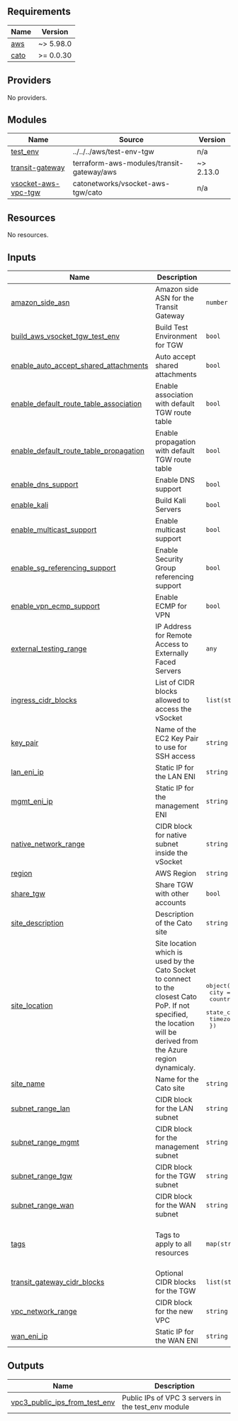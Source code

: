 <!-- BEGIN_TF_DOCS -->
## Requirements

| Name | Version |
|------|---------|
| <a name="requirement_aws"></a> [aws](#requirement\_aws) | ~> 5.98.0 |
| <a name="requirement_cato"></a> [cato](#requirement\_cato) | >= 0.0.30 |

## Providers

No providers.

## Modules

| Name | Source | Version |
|------|--------|---------|
| <a name="module_test_env"></a> [test\_env](#module\_test\_env) | ../../../aws/test-env-tgw | n/a |
| <a name="module_transit-gateway"></a> [transit-gateway](#module\_transit-gateway) | terraform-aws-modules/transit-gateway/aws | ~> 2.13.0 |
| <a name="module_vsocket-aws-vpc-tgw"></a> [vsocket-aws-vpc-tgw](#module\_vsocket-aws-vpc-tgw) | catonetworks/vsocket-aws-tgw/cato | n/a |

## Resources

No resources.

## Inputs

| Name | Description | Type | Default | Required |
|------|-------------|------|---------|:--------:|
| <a name="input_amazon_side_asn"></a> [amazon\_side\_asn](#input\_amazon\_side\_asn) | Amazon side ASN for the Transit Gateway | `number` | `null` | no |
| <a name="input_build_aws_vsocket_tgw_test_env"></a> [build\_aws\_vsocket\_tgw\_test\_env](#input\_build\_aws\_vsocket\_tgw\_test\_env) | Build Test Environment for TGW | `bool` | `false` | no |
| <a name="input_enable_auto_accept_shared_attachments"></a> [enable\_auto\_accept\_shared\_attachments](#input\_enable\_auto\_accept\_shared\_attachments) | Auto accept shared attachments | `bool` | `null` | no |
| <a name="input_enable_default_route_table_association"></a> [enable\_default\_route\_table\_association](#input\_enable\_default\_route\_table\_association) | Enable association with default TGW route table | `bool` | `null` | no |
| <a name="input_enable_default_route_table_propagation"></a> [enable\_default\_route\_table\_propagation](#input\_enable\_default\_route\_table\_propagation) | Enable propagation with default TGW route table | `bool` | `null` | no |
| <a name="input_enable_dns_support"></a> [enable\_dns\_support](#input\_enable\_dns\_support) | Enable DNS support | `bool` | `null` | no |
| <a name="input_enable_kali"></a> [enable\_kali](#input\_enable\_kali) | Build Kali Servers | `bool` | `false` | no |
| <a name="input_enable_multicast_support"></a> [enable\_multicast\_support](#input\_enable\_multicast\_support) | Enable multicast support | `bool` | `null` | no |
| <a name="input_enable_sg_referencing_support"></a> [enable\_sg\_referencing\_support](#input\_enable\_sg\_referencing\_support) | Enable Security Group referencing support | `bool` | `null` | no |
| <a name="input_enable_vpn_ecmp_support"></a> [enable\_vpn\_ecmp\_support](#input\_enable\_vpn\_ecmp\_support) | Enable ECMP for VPN | `bool` | `null` | no |
| <a name="input_external_testing_range"></a> [external\_testing\_range](#input\_external\_testing\_range) | IP Address for Remote Access to Externally Faced Servers | `any` | `null` | no |
| <a name="input_ingress_cidr_blocks"></a> [ingress\_cidr\_blocks](#input\_ingress\_cidr\_blocks) | List of CIDR blocks allowed to access the vSocket | `list(string)` | <pre>[<br/>  "0.0.0.0/0"<br/>]</pre> | no |
| <a name="input_key_pair"></a> [key\_pair](#input\_key\_pair) | Name of the EC2 Key Pair to use for SSH access | `string` | n/a | yes |
| <a name="input_lan_eni_ip"></a> [lan\_eni\_ip](#input\_lan\_eni\_ip) | Static IP for the LAN ENI | `string` | `null` | no |
| <a name="input_mgmt_eni_ip"></a> [mgmt\_eni\_ip](#input\_mgmt\_eni\_ip) | Static IP for the management ENI | `string` | `null` | no |
| <a name="input_native_network_range"></a> [native\_network\_range](#input\_native\_network\_range) | CIDR block for native subnet inside the vSocket | `string` | `"10.5.0.0/16"` | no |
| <a name="input_region"></a> [region](#input\_region) | AWS Region | `string` | n/a | yes |
| <a name="input_share_tgw"></a> [share\_tgw](#input\_share\_tgw) | Share TGW with other accounts | `bool` | `null` | no |
| <a name="input_site_description"></a> [site\_description](#input\_site\_description) | Description of the Cato site | `string` | `"AWS Cato vSocket TGW Site"` | no |
| <a name="input_site_location"></a> [site\_location](#input\_site\_location) | Site location which is used by the Cato Socket to connect to the closest Cato PoP. If not specified, the location will be derived from the Azure region dynamicaly. | <pre>object({<br/>    city         = string<br/>    country_code = string<br/>    state_code   = string<br/>    timezone     = string<br/>  })</pre> | <pre>{<br/>  "city": null,<br/>  "country_code": null,<br/>  "state_code": null,<br/>  "timezone": null<br/>}</pre> | no |
| <a name="input_site_name"></a> [site\_name](#input\_site\_name) | Name for the Cato site | `string` | `"AWS-Cato-vSocket-TGW-Site"` | no |
| <a name="input_subnet_range_lan"></a> [subnet\_range\_lan](#input\_subnet\_range\_lan) | CIDR block for the LAN subnet | `string` | `null` | no |
| <a name="input_subnet_range_mgmt"></a> [subnet\_range\_mgmt](#input\_subnet\_range\_mgmt) | CIDR block for the management subnet | `string` | `null` | no |
| <a name="input_subnet_range_tgw"></a> [subnet\_range\_tgw](#input\_subnet\_range\_tgw) | CIDR block for the TGW subnet | `string` | `null` | no |
| <a name="input_subnet_range_wan"></a> [subnet\_range\_wan](#input\_subnet\_range\_wan) | CIDR block for the WAN subnet | `string` | `null` | no |
| <a name="input_tags"></a> [tags](#input\_tags) | Tags to apply to all resources | `map(string)` | <pre>{<br/>  "built_with": "terraform",<br/>  "cato_site_type": "AWS-Cato-vSocket-TGW-Site",<br/>  "git_repo": "https://github.com/catonetworks/terraform-example-usage"<br/>}</pre> | no |
| <a name="input_transit_gateway_cidr_blocks"></a> [transit\_gateway\_cidr\_blocks](#input\_transit\_gateway\_cidr\_blocks) | Optional CIDR blocks for the TGW | `list(string)` | `null` | no |
| <a name="input_vpc_network_range"></a> [vpc\_network\_range](#input\_vpc\_network\_range) | CIDR block for the new VPC | `string` | `"10.5.0.0/24"` | no |
| <a name="input_wan_eni_ip"></a> [wan\_eni\_ip](#input\_wan\_eni\_ip) | Static IP for the WAN ENI | `string` | `null` | no |

## Outputs

| Name | Description |
|------|-------------|
| <a name="output_vpc3_public_ips_from_test_env"></a> [vpc3\_public\_ips\_from\_test\_env](#output\_vpc3\_public\_ips\_from\_test\_env) | Public IPs of VPC 3 servers in the test\_env module |
<!-- END_TF_DOCS -->